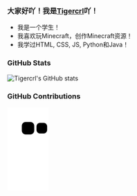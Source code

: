 ### 大家好吖！我是[Tigercrl](www.tigercrl.top)吖！

- 我是一个学生！
- 我喜欢玩Minecraft，创作Minecraft资源！
- 我学过HTML, CSS, JS, Python和Java！

### GitHub Stats
![Tigercrl's GitHub stats](https://github-readme-stats.vercel.app/api?username=Tigercrl&show_icons=true&theme=default)

### GitHub Contributions
![](https://raw.githubusercontent.com/Tigercrl/Tigercrl/main/assets/github-contribution-grid-snake.svg)
